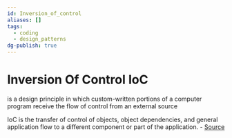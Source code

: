 ```yaml
---
id: Inversion_of_control
aliases: []
tags:
  - coding
  - design_patterns
dg-publish: true
---
```

# Inversion Of Control IoC
is a design principle in which custom-written portions of a computer program receive the flow of control from an external source

IoC is the transfer of control of objects, object dependencies, and general application flow to a different component or part of the application. - [Source](https://www.jetbrains.com/guide/go/tutorials/dependency_injection_part_one/introduction/) 